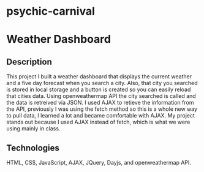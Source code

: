 # psychic-carnival

# Weather Dashboard

## Description
This project I built a weather dashboard that displays the current weather and a five day forecast when you search a city. Also, that city you searched is stored in local storage and a button is created so you can easily reload that cities data. Using openweathermap API the city searched is called and the data is retreived via JSON. I used AJAX to retieve the information from the API, previously I was using the fetch method so this is a whole new way to pull data, I learned a lot and became comfortable with AJAX. My project stands out because I used AJAX instead of fetch, which is what we were using mainly in class.

## Technologies
HTML, CSS, JavaScript, AJAX, JQuery, Dayjs, and openweathermap API.
